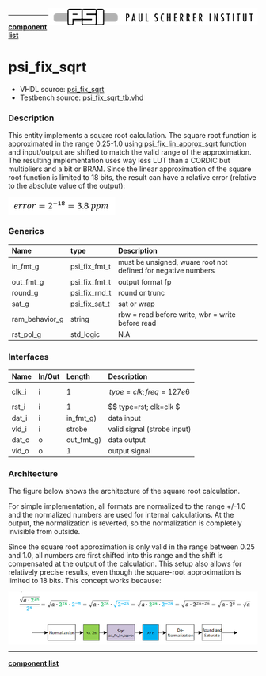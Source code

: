<img align="right" src="psi_logo.png">

***

[**component list**](../README.md)

# psi_fix_sqrt
 - VHDL source: [psi_fix_sqrt](../../hdl/psi_fix_sqrt.vhd)
 - Testbench source: [psi_fix_sqrt_tb.vhd](../../testbench/psi_fix_sqrt_tb/psi_fix_sqrt_tb.vhd)

### Description

This entity implements a square root calculation.
The square root function is approximated in the range 0.25-1.0 using [psi_fix_lin_approx_sqrt](../../hdl/psi_fix_lin_approx_sqrt.vhd) function and input/output are shifted to match the valid range of the approximation. The resulting implementation uses way less LUT than a CORDIC but multipliers and a bit or BRAM. Since the linear approximation of the square root function is limited to 18 bits, the result can have a relative error (relative to the absolute value of the output):

<img align="center" src="psi_fix_complex_abs_b.png">



### Generics
| Name           | type          | Description                                                   |
|:---------------|:--------------|:--------------------------------------------------------------|
| in_fmt_g       | psi_fix_fmt_t | must be unsigned, wuare root not defined for negative numbers |
| out_fmt_g      | psi_fix_fmt_t | output format fp                                              |
| round_g        | psi_fix_rnd_t | round or trunc                                                |
| sat_g          | psi_fix_sat_t | sat or wrap                                                   |
| ram_behavior_g | string        | rbw = read before write, wbr = write before read              |
| rst_pol_g      | std_logic     | N.A                                                           |

### Interfaces
| Name   | In/Out   | Length     | Description                 |
|:-------|:---------|:-----------|:----------------------------|
| clk_i  | i        | 1          | $$ type=clk; freq=127e6 $$  |
| rst_i  | i        | 1          | $$ type=rst; clk=clk $      |
| dat_i  | i        | in_fmt_g)  | data input                  |
| vld_i  | i        | strobe     | valid signal (strobe input) |
| dat_o  | o        | out_fmt_g) | data output                 |
| vld_o  | o        | 1          | output signal               |

### Architecture

The figure below shows the architecture of the square root calculation.

For simple implementation, all formats are normalized to the range +/-1.0 and the normalized numbers are used for internal calculations. At the output, the normalization is reverted, so the normalization is completely invisible from outside.

Since the square root approximation is only valid in the range between 0.25 and 1.0, all numbers are first shifted into this range and the shift is compensated at the output of the calculation. This setup also allows for relatively precise results, even though the square-root approximation is limited to 18 bits.
This concept works because:

<img align="center" src="psi_fix_sqrt.png">

---
[**component list**](../README.md)
